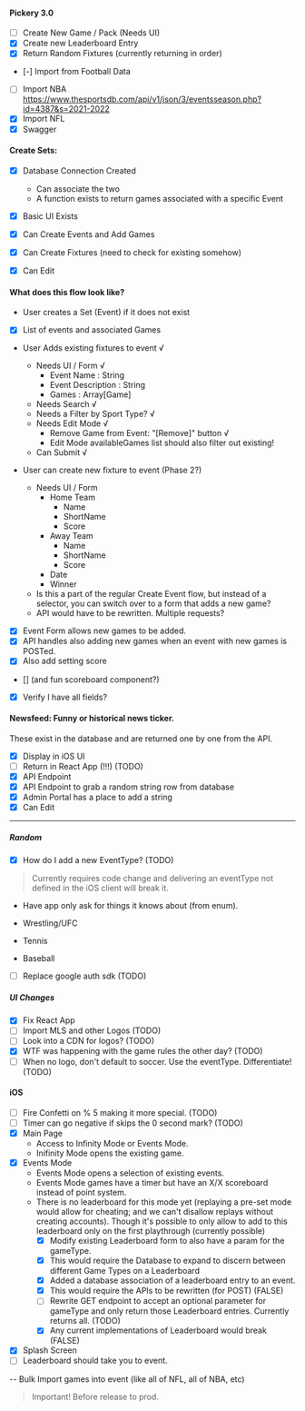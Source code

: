 #### Pickery 3.0

- [ ] Create New Game / Pack (Needs UI)
- [X] Create new Leaderboard Entry
- [X] Return Random Fixtures (currently returning in order)
- [-] Import from Football Data
- [ ] Import NBA 
    https://www.thesportsdb.com/api/v1/json/3/eventsseason.php?id=4387&s=2021-2022
- [X] Import NFL
- [X] Swagger

#### Create Sets:

- [X] Database Connection Created
    - Can associate the two
    - A function exists to return games associated with a specific Event
- [X] Basic UI Exists
- [X] Can Create Events and Add Games
- [X] Can Create Fixtures (need to check for existing somehow)
- [X] Can Edit



#### What does this flow look like?

- User creates a Set (Event) if it does not exist
- [X] List of events and associated Games
- User Adds existing fixtures to event √
    - Needs UI / Form √
        - Event Name : String 
        - Event Description : String
        - Games : Array[Game]
    - Needs Search √
    - Needs a Filter by Sport Type? √
    - Needs Edit Mode √ 
        - Remove Game from Event: "[Remove]" button √
        - Edit Mode availableGames list should also filter out existing!
    - Can Submit √

- User can create new fixture to event (Phase 2?)
    - Needs UI / Form
        - Home Team
            - Name
            - ShortName
            - Score
        - Away Team
            - Name
            - ShortName
            - Score
        - Date
        - Winner
    - Is this a part of the regular Create Event flow, but instead of a selector, you can switch over to a form that adds a new game?
    - API would have to be rewritten. Multiple requests?

- [X] Event Form allows new games to be added.
- [X] API handles also adding new games when an event with new games is POSTed.
- [X] Also add setting score 
- [] (and fun scoreboard component?)
- [X] Verify I have all fields?

#### Newsfeed: Funny or historical news ticker.

These exist in the database and are returned one by one from the API. 

- [X] Display in iOS UI
- [ ] Return in React App (!!!) (TODO)
- [X] API Endpoint
- [X] API Endpoint to grab a random string row from database
- [X] Admin Portal has a place to add a string
- [X] Can Edit

----


##### Random

- [X] How do I add a new EventType? (TODO)
> Currently requires code change and delivering an eventType not defined in the iOS client will break it. 

- Have app only ask for things it knows about (from enum).


- Wrestling/UFC
- Tennis
- Baseball

- [ ] Replace google auth sdk (TODO)

##### UI Changes

- [X] Fix React App
- [ ] Import MLS and other Logos (TODO)
- [ ] Look into a CDN for logos? (TODO)
- [X] WTF was happening with the game rules the other day? (TODO)
- [ ] When no logo, don't default to soccer. Use the eventType. Differentiate! (TODO)

#### iOS

- [ ] Fire Confetti on % 5 making it more special. (TODO)
- [ ] Timer can go negative if skips the 0 second mark? (TODO)
- [X] Main Page
    - Access to Infinity Mode or Events Mode.
    - Inifinity Mode opens the existing game.
- [X] Events Mode
    - Events Mode opens a selection of existing events.
    - Events Mode games have a timer but have an X/X scoreboard instead of point system. 
    - There is no leaderboard for this mode yet (replaying a pre-set mode would allow for cheating; and we can't disallow replays without creating accounts).
        Though it's possible to only allow to add to this leaderboard only on the first playthrough (currently possible)
        - [X] Modify existing Leaderboard form to also have a param for the gameType.
        - [x] This would require the Database to expand to discern between different Game Types on a Leaderboard
        - [X] Added a database association of a leaderboard entry to an event.
        - [X] This would require the APIs to be rewritten (for POST) (FALSE)
        - [ ] Rewrite GET endpoint to accept an optional parameter for gameType and only return those Leaderboard entries. Currently returns all. (TODO)
        - [X] Any current implementations of Leaderboard would break (FALSE)

- [X] Splash Screen
- [ ] Leaderboard should take you to event.

-- Bulk Import games into event (like all of NFL, all of NBA, etc)
> Important! Before release to prod.
